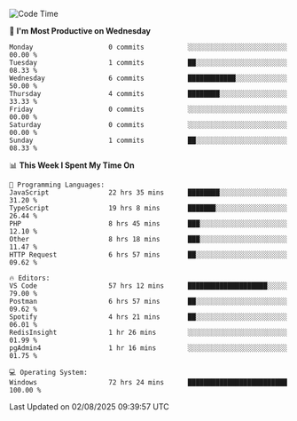 <!--START_SECTION:waka-->
![Code Time](http://img.shields.io/badge/Code%20Time-5%2C463%20hrs%2037%20mins-blue)

📅 **I'm Most Productive on Wednesday** 

```text
Monday                   0 commits           ░░░░░░░░░░░░░░░░░░░░░░░░░   00.00 % 
Tuesday                  1 commits           ██░░░░░░░░░░░░░░░░░░░░░░░   08.33 % 
Wednesday                6 commits           ████████████░░░░░░░░░░░░░   50.00 % 
Thursday                 4 commits           ████████░░░░░░░░░░░░░░░░░   33.33 % 
Friday                   0 commits           ░░░░░░░░░░░░░░░░░░░░░░░░░   00.00 % 
Saturday                 0 commits           ░░░░░░░░░░░░░░░░░░░░░░░░░   00.00 % 
Sunday                   1 commits           ██░░░░░░░░░░░░░░░░░░░░░░░   08.33 % 
```


📊 **This Week I Spent My Time On** 

```text
💬 Programming Languages: 
JavaScript               22 hrs 35 mins      ████████░░░░░░░░░░░░░░░░░   31.20 % 
TypeScript               19 hrs 8 mins       ███████░░░░░░░░░░░░░░░░░░   26.44 % 
PHP                      8 hrs 45 mins       ███░░░░░░░░░░░░░░░░░░░░░░   12.10 % 
Other                    8 hrs 18 mins       ███░░░░░░░░░░░░░░░░░░░░░░   11.47 % 
HTTP Request             6 hrs 57 mins       ██░░░░░░░░░░░░░░░░░░░░░░░   09.62 % 

🔥 Editors: 
VS Code                  57 hrs 12 mins      ████████████████████░░░░░   79.00 % 
Postman                  6 hrs 57 mins       ██░░░░░░░░░░░░░░░░░░░░░░░   09.62 % 
Spotify                  4 hrs 21 mins       ██░░░░░░░░░░░░░░░░░░░░░░░   06.01 % 
RedisInsight             1 hr 26 mins        ░░░░░░░░░░░░░░░░░░░░░░░░░   01.99 % 
pgAdmin4                 1 hr 16 mins        ░░░░░░░░░░░░░░░░░░░░░░░░░   01.75 % 

💻 Operating System: 
Windows                  72 hrs 24 mins      █████████████████████████   100.00 % 
```


 Last Updated on 02/08/2025 09:39:57 UTC
<!--END_SECTION:waka-->
